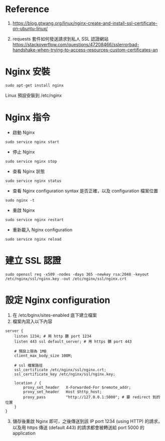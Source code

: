 # Reference

1. https://blog.gtwang.org/linux/nginx-create-and-install-ssl-certificate-on-ubuntu-linux/

2. requests 套件如何發送請求到私人 SSL 認證網站
https://stackoverflow.com/questions/47208466/sslerrorbad-handshake-when-trying-to-access-resources-custom-certificates-an

# Nginx 安裝

```
sudo apt-get install nginx
```

Linux 預設安裝到 /etc/nginx

# Nginx 指令

- 啟動 Nginx

```
sudo service nginx start
```

- 停止 Nginx

```
sudo service nginx stop
```

- 查看 Nginx 狀態

```
sudo service nginx status
```

- 查看 Nginx configuration syntax 是否正確，以及 configuration 檔案位置

```
sudo nginx -t
```

- 重啟 Nginx 

```
sudo service nginx restart
```

- 重新載入 Nginx configuration

```
sudo service nginx reload
```

# 建立 SSL 認證

```
sudo openssl req -x509 -nodes -days 365 -newkey rsa:2048 -keyout /etc/nginx/ssl/nginx.key -out /etc/nginx/ssl/nginx.crt
```

# 設定 Nginx configuration

1. 在 /etc/bginx/sites-enabled 底下建立檔案
2. 檔案內寫入以下內容

```
server {
    listen 1234; # 用 http 聽 port 1234
    listen 443 ssl default_server; # 用 https 聽 port 443

    # 預設上限為 1MB
    client_max_body_size 100M;

    # ssl 檔案路徑
    ssl_certificate /etc/nginx/ssl/nginx.crt;
    ssl_certificate_key /etc/nginx/ssl/nginx.key;

    location / {
        proxy_set_header   X-Forwarded-For $remote_addr;
        proxy_set_header   Host $http_host;
        proxy_pass         "http://127.0.0.1:5000"; # 要 redirect 到的位置
    }
}
```

3. 儲存後重啟 Nginx 即可，之後傳送到該 IP port 1234 (using HTTP) 的請求，以及用 https 傳送 (default 443) 的請求都會被轉送給 port 5000 的 application



